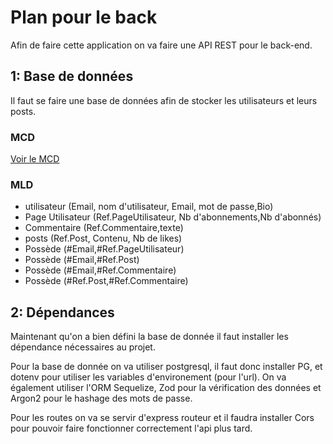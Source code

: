 # Plan pour le back

Afin de faire cette application on va faire une API REST pour le back-end.

## 1: Base de données

Il faut se faire une base de données afin de stocker les utilisateurs et leurs posts.

### MCD

[Voir le MCD](back/docs/mcd.excalidraw.png)

### MLD

- utilisateur (Email, nom d'utilisateur, Email, mot de passe,Bio)
- Page Utilisateur (Ref.PageUtilisateur, Nb d'abonnements,Nb d'abonnés)
- Commentaire (Ref.Commentaire,texte)
- posts (Ref.Post, Contenu, Nb de likes)
- Possède (#Email,#Ref.PageUtilisateur)
- Possède (#Email,#Ref.Post)
- Possède (#Email,#Ref.Commentaire)
- Possède (#Ref.Post,#Ref.Commentaire)

## 2: Dépendances

Maintenant qu'on a bien défini la base de donnée il faut installer les dépendance nécessaires au projet.

Pour la base de donnée on va utiliser postgresql, il faut donc installer PG, et dotenv pour utiliser les variables d'environement (pour l'url).
On va également utiliser l'ORM Sequelize, Zod pour la vérification des données et Argon2 pour le hashage des mots de passe.

Pour les routes on va se servir d'express routeur et il faudra installer Cors pour pouvoir faire fonctionner correctement l'api plus tard.
